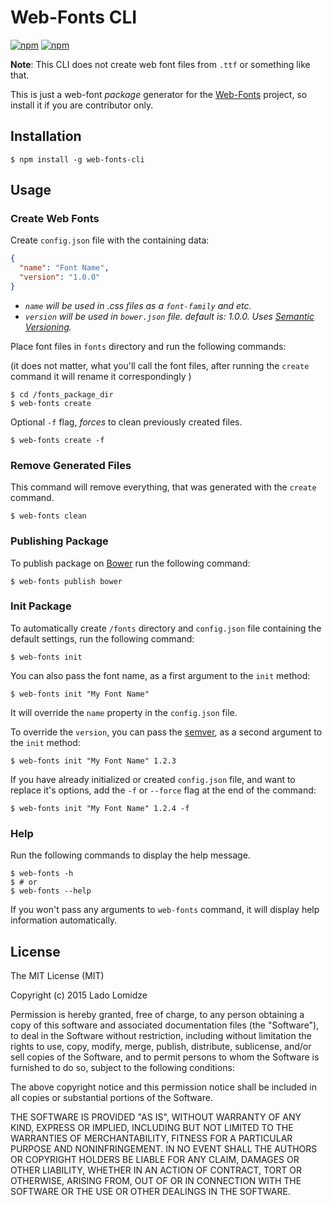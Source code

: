 # Web-Fonts CLI

[![npm](https://img.shields.io/npm/v/web-fonts-cli.svg)](https://www.npmjs.com/package/web-fonts-cli)
[![npm](https://img.shields.io/npm/l/web-fonts-cli.svg)](https://www.npmjs.com/package/web-fonts-cli)

**Note**: This CLI does not create web font files from `.ttf` or something like that.

This is just a web-font *package* generator for the [Web-Fonts](https://github.com/web-fonts) project, so install it if you are contributor only.


## Installation

```
$ npm install -g web-fonts-cli
```

## Usage

### Create Web Fonts

Create `config.json` file with the containing data: 

```json
{
  "name": "Font Name",
  "version": "1.0.0"
}
```

* *`name` will be used in .css files as a `font-family` and etc.*
* *`version` will be used in `bower.json` file. default is: 1.0.0.  Uses [Semantic Versioning](http://semver.org/).*


Place font files in `fonts` directory and run the following commands:

(it does not matter, what you'll call the font files, after running the `create` command it will rename it correspondingly )

```
$ cd /fonts_package_dir
$ web-fonts create
```

Optional `-f` flag, *forces* to clean previously created files.

```
$ web-fonts create -f
```


### Remove Generated Files

This command will remove everything, that was generated with the `create` command.

```
$ web-fonts clean
```

### Publishing Package

To publish package on [Bower](http://bower.io) run the following command:

```
$ web-fonts publish bower
```

### Init Package

To automatically create `/fonts` directory and `config.json` file containing the default settings, run the following command:

```
$ web-fonts init
```

You can also pass the font name, as a first argument to the `init` method:

```
$ web-fonts init "My Font Name"
```

It will override the `name` property in the `config.json` file.

To override the `version`, you can pass the [semver](http://semver.org/), as a second argument to the `init` method:

```
$ web-fonts init "My Font Name" 1.2.3
```
 
If you have already initialized or created `config.json` file, and want to replace it's options, add the `-f` or `--force` flag at the end of the command:

```
$ web-fonts init "My Font Name" 1.2.4 -f
```

### Help

Run the following commands to display the help message.

```
$ web-fonts -h
$ # or
$ web-fonts --help
```

If you won't pass any arguments to `web-fonts` command, it will display help information automatically.


## License

The MIT License (MIT)

Copyright (c) 2015 Lado Lomidze

Permission is hereby granted, free of charge, to any person obtaining a copy
of this software and associated documentation files (the "Software"), to deal
in the Software without restriction, including without limitation the rights
to use, copy, modify, merge, publish, distribute, sublicense, and/or sell
copies of the Software, and to permit persons to whom the Software is
furnished to do so, subject to the following conditions:

The above copyright notice and this permission notice shall be included in
all copies or substantial portions of the Software.

THE SOFTWARE IS PROVIDED "AS IS", WITHOUT WARRANTY OF ANY KIND, EXPRESS OR
IMPLIED, INCLUDING BUT NOT LIMITED TO THE WARRANTIES OF MERCHANTABILITY,
FITNESS FOR A PARTICULAR PURPOSE AND NONINFRINGEMENT. IN NO EVENT SHALL THE
AUTHORS OR COPYRIGHT HOLDERS BE LIABLE FOR ANY CLAIM, DAMAGES OR OTHER
LIABILITY, WHETHER IN AN ACTION OF CONTRACT, TORT OR OTHERWISE, ARISING FROM,
OUT OF OR IN CONNECTION WITH THE SOFTWARE OR THE USE OR OTHER DEALINGS IN
THE SOFTWARE.